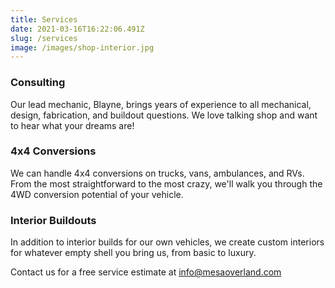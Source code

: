 ```yaml
---
title: Services
date: 2021-03-16T16:22:06.491Z
slug: /services
image: /images/shop-interior.jpg
---
```


### Consulting

Our lead mechanic, Blayne, brings years of experience to all mechanical, design, fabrication, and buildout questions. We love talking shop and want to hear what your dreams are!

### 4x4 Conversions

We can handle 4x4 conversions on trucks, vans, ambulances, and RVs. From the most straightforward to the most crazy, we'll walk you through the 4WD conversion potential of your vehicle.

### Interior Buildouts

In addition to interior builds for our own vehicles, we create custom interiors for whatever empty shell you bring us, from basic to luxury.

Contact us for a free service estimate at info@mesaoverland.com
